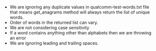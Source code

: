 <!-- Qualcomm-Test-Tushar-Chavan -->

<!-- Assumption -  -->
- We are ignoring any duplicate values in qualcomm-test-words.txt file that means get_anagrams method will always return the list of unique words.
- Order of words in the returned list can vary.
- We are not considering case sensitivity
- If a word contains anything other than alphabets then we are throwing an error
- We are ignoring leading and trailing spaces.

